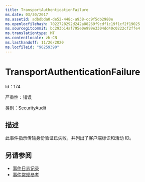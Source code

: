 ```yaml
---
title: TransportAuthenticationFailure
ms.date: 03/30/2017
ms.assetid: adbdbda0-de52-448c-a938-cc9f5db2980e
ms.openlocfilehash: 7022728292d242a88269f9cdf1c19f1cf2f19025
ms.sourcegitcommit: bc293b14af795e0e999e3304dd40c0222cf2ffe4
ms.translationtype: MT
ms.contentlocale: zh-CN
ms.lasthandoff: 11/26/2020
ms.locfileid: "96259390"
---
```

# <a name="transportauthenticationfailure"></a>TransportAuthenticationFailure

Id：174  
  
 严重性：错误  
  
 类别：SecurityAudit  
  
## <a name="description"></a>描述  

 此事件指示传输身份验证已失败，并列出了客户端标识和活动 ID。  
  
## <a name="see-also"></a>另请参阅

- [事件日志记录](index.md)
- [事件常规参考](events-general-reference.md)
